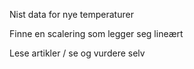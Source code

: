 Nist data for nye temperaturer

Finne en scalering som legger seg lineært

Lese artikler / se og vurdere selv